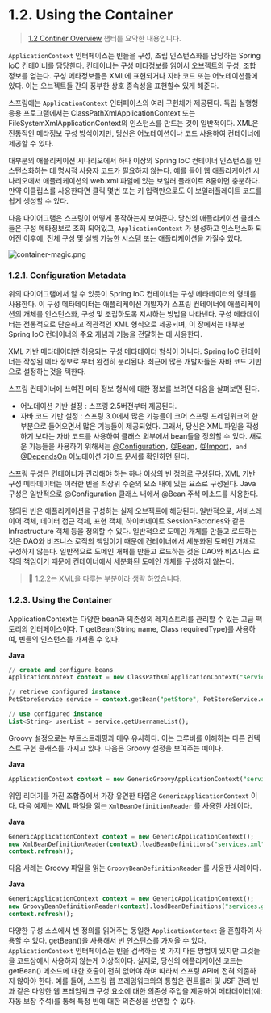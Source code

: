 # 1.2. Using the Container

> [1.2 Continer Overview](https://docs.spring.io/spring-framework/docs/current/reference/html/core.html#beans-basics) 챕터를 요약한 내용입니다.

`ApplicationContext` 인터페이스는 빈들을 구성, 조립 인스턴스화를 담당하는 Spring IoC 컨테이너를 담당한다. 컨테이너는 구성 메타정보를 읽어서 오브젝트의 구성, 조합 정보를 얻는다. 구성 메타정보들은 XML에 표현되거나 자바 코드 또는 어노테이션들에 있다. 이는 오브젝트들 간의 풍부한 상호 종속성을 표현할수 있게 해준다.

스프링에는 `ApplicationContext` 인터페이스의 여러 구현체가 제공된다. 독립 실행형 응용 프로그램에서는 ClassPathXmlApplicationContext 또는 FileSystemXmlApplicationContext의 인스턴스를 만드는 것이 일반적이다. XML은 전통적인 메타정보 구성 방식이지만, 당신은 어노테이션이나 코드 사용하여 컨테이너에 제공할 수 있다.

대부분의 애플리케이션 시나리오에서 하나 이상의 Spring IoC 컨테이너 인스턴스를 인스턴스화하는 데 명시적 사용자 코드가 필요하지 않는다. 예를 들어 웹 애플리케이션 시나리오에서 애플리케이션의 web.xml 파일에 있는 보일러 플래이트 8줄이면 충분하다. 만약 이클립스를 사용한다면 클릭 몇번 또는 키 입력만으로도 이 보일러플레이트 코드를 쉽게 생성할 수 있다.

다음 다이어그램은 스프링이 어떻게 동작하는지 보여준다. 당신의 애플리케이션 클래스들은 구성 메타정보로 조화 되어있고, `ApplicationContext` 가 생성하고 인스턴스화 되어진 이후에, 전체 구성 및 실행 가능한 시스템 또는 애플리케이션을 가질수 있다.

![container-magic.png](../../images/container-magic.png)

### **1.2.1. Configuration Metadata**

위의 다이어그램에서 알 수 있듯이 Spring IoC 컨테이너는 구성 메타데이터의 형태를 사용한다. 이 구성 메타데이터는 애플리케이션 개발자가 스프링 컨테이너에 애플리케이션의 개체를 인스턴스화, 구성 및 조립하도록 지시하는 방법을 나타낸다. 구성 메타데이터는 전통적으로 단순하고 직관적인 XML 형식으로 제공되며, 이 장에서는 대부분 Spring IoC 컨테이너의 주요 개념과 기능을 전달하는 데 사용한다.

XML 기반 메타데이터만 허용되는 구성 메타데이터 형식이 아니다. Spring IoC 컨테이너는 작성된 메타 정보로 부터 완전히 분리된다. 최근에 많은 개발자들은 자바 코드 기반으로 설정하는것을 택한다.

스프링 컨테이너에 쓰여진 메타 정보 형식에 대한 정보를 보려면 다음을 살펴보면 된다.

* 어노테이션 기반 설정 : 스프링 2.5버전부터 제공된다.
* 자바 코드 기반 설정 : 스프링 3.0에서 많은 기능들이 코어 스프링 프레임워크의 한 부분으로 들어오면서 많은 기능들이 제공되었다. 그래서, 당신은 XML 파일을 작성하기 보다는 자바 코드를 사용하여 클래스 외부에서 bean들을 정의할 수 있다. 새로운 기능들을 사용하기 위해서는 [@Configuration](https://docs.spring.io/spring-framework/docs/current/javadoc-api/org/springframework/context/annotation/Configuration.html)`,` [@Bean](https://docs.spring.io/spring-framework/docs/current/javadoc-api/org/springframework/context/annotation/Bean.html)`,` [@Import](https://docs.spring.io/spring-framework/docs/current/javadoc-api/org/springframework/context/annotation/Import.html)`, and` [@DependsOn](https://docs.spring.io/spring-framework/docs/current/javadoc-api/org/springframework/context/annotation/DependsOn.html) 어노테이션 가이드 문서를 확인하면 된다.

스프링 구성은 컨테이너가 관리해야 하는 하나 이상의 빈 정의로 구성된다. XML 기반 구성 메타데이터는 이러한 빈을 최상위 수준의 요소 내에 있는 요소로 구성된다. Java 구성은 일반적으로 @Configuration 클래스 내에서 @Bean 주석 메소드를 사용한다.

정의된 빈은 애플리케이션을 구성하는 실제 오브젝트에 해당된다. 일반적으로, 서비스레이어 객체, 데이터 접근 객체, 표현 객체, 하이버네이트 SessionFactories와 같은 Infrastructure 객체 등을 정의할 수 있다. 일반적으로 도메인 개체를 만들고 로드하는 것은 DAO와 비즈니스 로직의 책임이기 때문에 컨테이너에서 세분화된 도메인 개체로 구성하지 않는다. 일반적으로 도메인 개체를 만들고 로드하는 것은 DAO와 비즈니스 로직의 책임이기 때문에 컨테이너에서 세분화된 도메인 개체를 구성하지 않는다.

> 🙇  1.2.2는 XML을 다루는 부분이라 생략 하였습니다.

### **1.2.3. Using the Container**

ApplicationContext는 다양한 bean과 의존성의 레지스트리를 관리할 수 있는 고급 팩토리의 인터페이스이다. T getBean(String name, Class requiredType)를 사용하여, 빈들의 인스턴스를 가져올 수 있다.

**Java**

```sql
// create and configure beans
ApplicationContext context = new ClassPathXmlApplicationContext("services.xml", "daos.xml");

// retrieve configured instance
PetStoreService service = context.getBean("petStore", PetStoreService.class);

// use configured instance
List<String> userList = service.getUsernameList();
```

Groovy 설정으로는 부트스트래핑과 매우 유사하다. 이는 그루비를 이해하는 다른 컨텍스트 구현 클래스를 가지고 있다. 다음은 Groovy 설정을 보여주는 예이다.

**Java**

```sql
ApplicationContext context = new GenericGroovyApplicationContext("services.groovy", "daos.groovy");
```

위임 리더기를 가진 조합중에서 가장 유연한 타입은 `GenericApplicationContext` 이다. 다음 예제는 XML 파일을 읽는 `XmlBeanDefinitionReader` 를 사용한 사례이다.

**Java**

```sql
GenericApplicationContext context = new GenericApplicationContext();
new XmlBeanDefinitionReader(context).loadBeanDefinitions("services.xml", "daos.xml");
context.refresh();
```

다음 사례는 Groovy 파일을 읽는 `GroovyBeanDefinitionReader` 를 사용한 사례이다.

**Java**

```sql
GenericApplicationContext context = new GenericApplicationContext();
new GroovyBeanDefinitionReader(context).loadBeanDefinitions("services.groovy", "daos.groovy");
context.refresh();
```

다양한 구성 소스에서 빈 정의를 읽어주는 동일한 `ApplicationContext` 을 혼합하여 사용할 수 있다. getBean()을 사용해서 빈 인스턴스를 가져올 수 있다. `ApplicationContext` 인터페이스는 빈을 검색하는 몇 가지 다른 방법이 있지만 그것들을 코드상에서 사용하지 않는게 이상적이다. 실제로, 당신의 애플리케이션 코드는 getBean() 메소드에 대한 호출이 전혀 없어야 하며 따라서 스프링 API에 전혀 의존하지 않아야 한다. 예를 들어, 스프링 웹 프레임워크와의 통합은 컨트롤러 및 JSF 관리 빈과 같은 다양한 웹 프레임워크 구성 요소에 대한 의존성 주입을 제공하여 메타데이터(예: 자동 보장 주석)를 통해 특정 빈에 대한 의존성을 선언할 수 있다.
